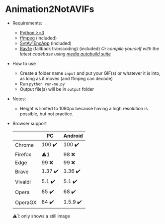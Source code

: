 # Animation2NotAVIFs
- Requirements:
  - [Python >=3](https://www.python.org/downloads/)
  - [ffmpeg](https://www.ffmpeg.org/download.html) (included)
  - [SvtAv1EncApp](https://github.com/AOMediaCodec/SVT-AV1/releases) (included)
  - [Rav1e](https://github.com/xiph/rav1e/releases) (fallback transcoding) (included)
  *Or compile yourself with the latest codebase using [media autobuild suite](https://github.com/m-ab-s/media-autobuild_suite)*

- How to use
  - Create a folder name `input` and put your GIF(s) or whatever it is into, as long as it moves (and ffmpeg can decode)
  - Run `python run-me.py`
  - Output file(s) will be in `output` folder

- Notes:
  - Height is limited to 1080px because having a high resolution is possible, but not practice.

- Browser support

  |         | PC      | Android  |
  |---------|---------|----------|
  | Chrome  | 100 ✔️  | 100 ✔️   |
  | Firefox | ⚠️1     | 98 ❌     |
  | Edge    | 99 ❌    | 99 ❌     |
  | Brave   | 1.37 ✔️ | 1.36 ✔️  |
  | Vivaldi | 5.1 ✔️  | 5.1 ✔️   |
  | Opera   | 85 ✔️   | 68 ✔️    |
  | OperaGX | 84 ✔️   | 1.5.9 ✔️ |

  ⚠️1: only shows a still image
